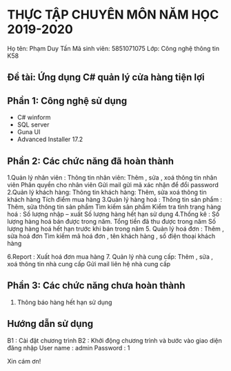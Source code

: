 # THỰC TẬP CHUYÊN MÔN NĂM HỌC 2019-2020
Họ tên:	Phạm Duy Tấn
Mã sinh viên: 5851071075
Lớp: Công nghệ thông tin K58
## Đề tài: Ứng dụng C# quản lý cửa hàng tiện lợi
## Phần 1: Công nghệ sử dụng
- C# winform
- SQL server
- Guna UI
- Advanced Installer 17.2
## Phần 2: Các chức năng đã hoàn thành
1.Quản lý nhân viên :
	Thông tin nhân viên:
		Thêm , sửa , xoá thông tin nhân viên
		Phân quyền cho nhân viên
		Gửi mail gửi mã xác nhận để đổi password
2.Quản lý khách hàng:
	Thông tin khách hàng:
		Thêm, sửa xoá thông tin khách hàng
	Tích điểm mua hàng 
3.Quản lý hàng hoá : 
	Thông tin sản phẩm :
		Thêm, sửa thông tin sản phẩm
		Tìm kiếm sản phẩm
	Kiểm tra tình trạng hàng hoá :
		Số lượng nhập – xuất
		Số lượng hàng hết hạn sử dụng 
4.Thống kê :
	Số lượng hàng hoá bán được trong năm.
	Tổng tiền đã thu được trong năm
	Số lượng hàng hoá hết hạn trước khi bán trong năm
5. Quản lý hoá đơn :
	Thêm , sửa hoá đơn
	Tìm kiếm mã hoá đơn , tên khách hàng , số điện thoại khách hàng
	
6.Report :
	Xuất hoá đơn mua hàng
7. Quản lý nhà cung cấp:
	Thêm , sửa , xoá thông tin nhà cung cấp
	Gửi mail liên hệ nhà cung cấp
## Phần 3: Các chức năng chưa hoàn thành
1. Thông báo hàng hết hạn sử dụng

## Hướng dẫn sử dụng
B1 : Cài đặt chương trình
B2 : Khởi động chương trình và bước vào giao diện đăng nhập
User name : admin
Password : 1


Xin cám ơn!
